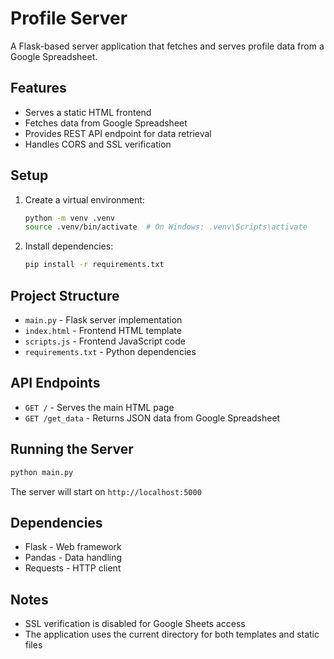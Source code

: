 # Profile Server

A Flask-based server application that fetches and serves profile data from a Google Spreadsheet.

## Features

- Serves a static HTML frontend
- Fetches data from Google Spreadsheet
- Provides REST API endpoint for data retrieval
- Handles CORS and SSL verification

## Setup

1. Create a virtual environment:
   ```bash
   python -m venv .venv
   source .venv/bin/activate  # On Windows: .venv\Scripts\activate
   ```

2. Install dependencies:
   ```bash
   pip install -r requirements.txt
   ```

## Project Structure

- `main.py` - Flask server implementation
- `index.html` - Frontend HTML template
- `scripts.js` - Frontend JavaScript code
- `requirements.txt` - Python dependencies

## API Endpoints

- `GET /` - Serves the main HTML page
- `GET /get_data` - Returns JSON data from Google Spreadsheet

## Running the Server

```bash
python main.py
```

The server will start on `http://localhost:5000`

## Dependencies

- Flask - Web framework
- Pandas - Data handling
- Requests - HTTP client

## Notes

- SSL verification is disabled for Google Sheets access
- The application uses the current directory for both templates and static files